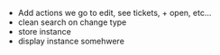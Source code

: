 - Add actions we go to edit, see tickets, + open, etc...
- clean search on change type
- store instance
- display instance somehwere